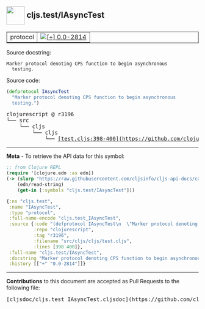 ## <img width="48px" valign="middle" src="http://i.imgur.com/Hi20huC.png"> cljs.test/IAsyncTest

 <table border="1">
<tr>

<td>protocol</td>
<td><a href="https://github.com/cljsinfo/cljs-api-docs/tree/0.0-2814"><img valign="middle" alt="[+] 0.0-2814" src="https://img.shields.io/badge/+-0.0--2814-lightgrey.svg"></a> </td>
</tr>
</table>





Source docstring:

```
Marker protocol denoting CPS function to begin asynchronous
  testing.
```

Source code:

```clj
(defprotocol IAsyncTest
  "Marker protocol denoting CPS function to begin asynchronous
  testing.")
```

 <pre>
clojurescript @ r3196
└── src
    └── cljs
        └── cljs
            └── <ins>[test.cljs:398-400](https://github.com/clojure/clojurescript/blob/r3196/src/cljs/cljs/test.cljs#L398-L400)</ins>
</pre>


---

__Meta__ - To retrieve the API data for this symbol:

```clj
;; from Clojure REPL
(require '[clojure.edn :as edn])
(-> (slurp "https://raw.githubusercontent.com/cljsinfo/cljs-api-docs/catalog/cljs-api.edn")
    (edn/read-string)
    (get-in [:symbols "cljs.test/IAsyncTest"]))
```

```clj
{:ns "cljs.test",
 :name "IAsyncTest",
 :type "protocol",
 :full-name-encode "cljs.test_IAsyncTest",
 :source {:code "(defprotocol IAsyncTest\n  \"Marker protocol denoting CPS function to begin asynchronous\n  testing.\")",
          :repo "clojurescript",
          :tag "r3196",
          :filename "src/cljs/cljs/test.cljs",
          :lines [398 400]},
 :full-name "cljs.test/IAsyncTest",
 :docstring "Marker protocol denoting CPS function to begin asynchronous\n  testing.",
 :history [["+" "0.0-2814"]]}

```

---

__Contributions__ to this document are accepted as Pull Requests to the following file:

 <pre>
[cljsdoc/cljs.test_IAsyncTest.cljsdoc](https://github.com/cljsinfo/cljs-api-docs/blob/master/cljsdoc/cljs.test_IAsyncTest.cljsdoc)
</pre>

